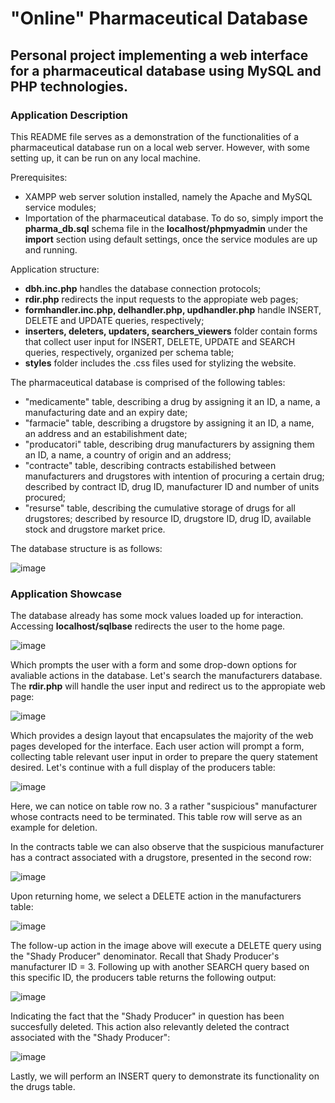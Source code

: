 # "Online" Pharmaceutical Database
## Personal project implementing a web interface for a pharmaceutical database using MySQL and PHP technologies.

### Application Description

This README file serves as a demonstration of the functionalities of a pharmaceutical database run on a local web server. However, with some setting up, it can be run on any local machine.

Prerequisites:

- XAMPP web server solution installed, namely the Apache and MySQL service modules;
- Importation of the pharmaceutical database. To do so, simply import the **pharma_db.sql** schema file in the **localhost/phpmyadmin** under the **import** section using default settings, once the service modules are up and running.

Application structure:

- **dbh.inc.php** handles the database connection protocols;
- **rdir.php** redirects the input requests to the appropiate web pages;
- **formhandler.inc.php, delhandler.php, updhandler.php** handle INSERT, DELETE and UPDATE queries, respectively;
- **inserters, deleters, updaters, searchers_viewers** folder contain forms that collect user input for INSERT, DELETE, UPDATE and SEARCH queries, respectively, organized per schema table;
- **styles** folder includes the .css files used for stylizing the website.

The pharmaceutical database is comprised of the following tables:
- "medicamente" table, describing a drug by assigning it an ID, a name, a manufacturing date and an expiry date;
- "farmacie" table, describing a drugstore by assigning it an ID, a name, an address and an estabilishment date;
- "producatori" table, describing drug manufacturers by assigning them an ID, a name, a country of origin and an address;
- "contracte" table, describing contracts estabilished between manufacturers and drugstores with intention of procuring a certain drug; described by contract ID, drug ID, manufacturer ID and number of units procured;
- "resurse" table, describing the cumulative storage of drugs for all drugstores; described by resource ID, drugstore ID, drug ID, available stock and drugstore market price.

The database structure is as follows:

![image](https://github.com/user-attachments/assets/72fc5a72-81cb-4e93-920d-7a575ca8ebb5)


### Application Showcase

The database already has some mock values loaded up for interaction. Accessing **localhost/sqlbase** redirects the user to the home page.

![image](https://github.com/user-attachments/assets/5881667f-fc61-45c7-9b50-7319a44449f7)

Which prompts the user with a form and some drop-down options for avaliable actions in the database. Let's search the manufacturers database. The **rdir.php** will handle the user input and redirect us to the appropiate web page:

![image](https://github.com/user-attachments/assets/91d82736-fb7e-44df-9a34-79ec1c2a93ee)

Which provides a design layout that encapsulates the majority of the web pages developed for the interface. Each user action will prompt a form, collecting table relevant user input in order to prepare the query statement desired. Let's continue with a full display of the producers table:

![image](https://github.com/user-attachments/assets/a19bbae1-12a8-44ed-a62b-3877d0a5a160)

Here, we can notice on table row no. 3 a rather "suspicious" manufacturer whose contracts need to be terminated. This table row will serve as an example for deletion.

In the contracts table we can also observe that the suspicious manufacturer has a contract associated with a drugstore, presented in the second row:

![image](https://github.com/user-attachments/assets/58f9219c-cd38-468b-bf07-f391d3640d79)


Upon returning home, we select a DELETE action in the manufacturers table:

![image](https://github.com/user-attachments/assets/1e840684-e1f7-421e-8366-acd1f60b3e7f)

The follow-up action in the image above will execute a DELETE query using the "Shady Producer" denominator. Recall that Shady Producer's manufacturer ID = 3. Following up with another SEARCH query based on this specific ID, the producers table returns the following output:

![image](https://github.com/user-attachments/assets/33e1531d-4151-45f9-a5e5-045645fc5c8f)

Indicating the fact that the "Shady Producer" in question has been succesfully deleted. This action also relevantly deleted the contract associated with the "Shady Producer":

![image](https://github.com/user-attachments/assets/e87f9943-1039-494d-8a2b-b57b53a0c87c)

Lastly, we will perform an INSERT query to demonstrate its functionality on the drugs table.






